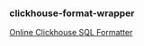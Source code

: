 ### clickhouse-format-wrapper

[Online Clickhouse SQL Formatter](https://elasticdogs.com/clickhouse-format/)

